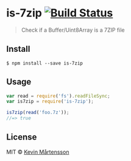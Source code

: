 # is-7zip [![Build Status](http://img.shields.io/travis/kevva/is-7zip/master.svg?style=flat)](https://travis-ci.org/kevva/is-7zip)

> Check if a Buffer/Uint8Array is a 7ZIP file


## Install

```
$ npm install --save is-7zip
```


## Usage

```js
var read = require('fs').readFileSync;
var is7zip = require('is-7zip');

is7zip(read('foo.7z'));
//=> true
```


## License

MIT © [Kevin Mårtensson](https://github.com/kevva)
